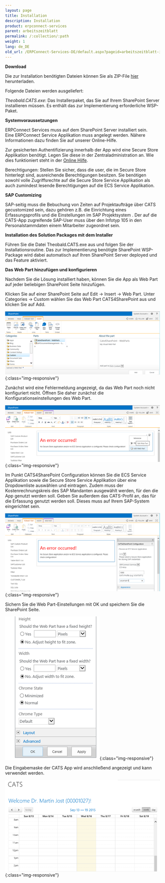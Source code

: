 ```yaml
---
layout: page
title: Installation
description: Installation
product: erpconnect-services
parent: arbeitszeitblatt
permalink: /:collection/:path
weight: 1
lang: de_DE
old_url: /ERPConnect-Services-DE/default.aspx?pageid=arbeitszeitblatt-install
---
```


**Download**

Die zur Installation benötigten Dateien können Sie als ZIP-File [hier]() herunterladen.

Folgende Dateien werden ausgeliefert:

*Theobald.CATS.exe*: Das Installerpaket, das Sie auf Ihrem SharePoint Server installieren müssen. Es enthält das zur Implementierung erforderliche WSP-Paket.  
 


**Systemvoraussetzungen** 

ERPConnect Services muss auf dem SharePoint Server installiert sein.<br>
Eine ERPConnect Service Applikation muss angelegt werden. Nähere Informationen dazu finden Sie auf unserer Online-Hilfe.   

Zur gesicherten Authentifizierung innerhalb der App wird eine Secure Store Applikation benötigt. Legen Sie diese in der Zentraladministration an. Wie dies funktioniert steht in der [Online Hilfe]().   

Berechtigungen: Stellen Sie sicher, dass die user, die im Secure Store hinterlegt sind, ausreichende Berechtigungen besitzen. Sie benötigen sowohl volle Zugriffsrechte auf die Secure Store Service Applikation als auch zumindest lesende Berechtigungen auf die ECS Service Applikation. 

**SAP Customizing**

SAP-seitig muss die Bebuchung von Zeiten auf Projektaufträge über CATS gecustomized sein, dazu gehören z.B. die Einrichtung eines Erfassungsprofils und die Einstellungen im SAP Projektsystem . Der auf die CATS-App zugreifende SAP-User muss über den Infotyp 105 in den Personalstammdaten einem Mitarbeiter zugeordnet sein. 


**Installation des Solution Packages mit dem Installer** 

Führen Sie die Datei Theobald.CATS.exe aus und folgen Sie der Installationsroutine. 
Das zur Implementierung benötigte SharePoint WSP-Package wird dabei automatisch auf Ihren SharePoint Server deployed und das Feature aktiviert. 

**Das Web Part hinzufügen und konfigurieren**
    
Nachdem Sie die Lösung installiert haben, können Sie die App als Web Part auf jeder beliebigen SharePoint Seite hinzufügen.   

Klicken Sie auf einer SharePoint Seite auf Edit -> Insert -> Web Part. Unter Categories -> Custom wählen Sie das Web Part CATS4SharePoint  aus und klicken Sie auf Add.

![cats-install-01](/img/content/cats-install-01.png){:class="img-responsive"}

Zunächst wird eine Fehlermeldung angezeigt, da das Web Part noch nicht konfiguriert nicht. Öffnen Sie daher zunächst die Konfigurationseinstellungen des Web Part. 

![cats-install-02](/img/content/cats-install-02.png){:class="img-responsive"}

Im Punkt CATS4SharePoint Configuration können Sie die ECS Service Applikation sowie die Secure Store Service Applikation über eine Dropdownliste auswählen und eintragen. Zudem muss der Kostenrechnungskreis des SAP Mandanten ausgewählt werden, für den die App genutzt werden soll. Geben Sie außerdem das CATS-Profil an, das für die Erfassung genutzt werden soll. Dieses muss auf Ihrem SAP-System eingerichtet sein.

![cats-install-03](/img/content/cats-install-03.png){:class="img-responsive"}

Sichern Sie die Web Part-Einstellungen mit OK und speichern Sie die SharePoint Seite. 

![cats-install-04](/img/content/cats-install-04.png){:class="img-responsive"}

Die Eingabemaske der CATS App wird anschließend angezeigt und kann verwendet werden. 

![cats-install-05](/img/content/cats-install-05.png){:class="img-responsive"}

